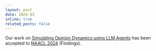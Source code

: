 ```yaml
---
layout: post
date: 2024-03
inline: true
related_posts: false
---
```


Our work on [Simulating Opinion Dynamics using LLM Agents](https://arxiv.org/abs/2311.09618) has been accepted to [NAACL 2024](https://2024.naacl.org/) (Findings).